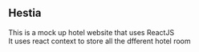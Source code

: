 ## Hestia

This is a mock up hotel website that uses ReactJS<br />
It uses react context to store all the dfferent hotel room
